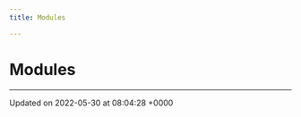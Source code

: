 ```yaml
---
title: Modules

---
```


# Modules







-------------------------------

Updated on 2022-05-30 at 08:04:28 +0000
